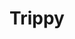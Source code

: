 ---
title: "Trippy"
layout: full-mixed-external
thumbnails:
  - url: "https://do9h9xpl264c0.cloudfront.net/objects/db4ece57af4df44d08c9ae104833e83697effb739ff9b692c91b1e832cb4a803"
  - url: "https://do9h9xpl264c0.cloudfront.net/objects/a1ecf383ca4bc6d42accb7c06c2ce578c1649cf401173d49903ae3bdf7eefe62"

media:
  - url: "https://do9h9xpl264c0.cloudfront.net/objects/db4ece57af4df44d08c9ae104833e83697effb739ff9b692c91b1e832cb4a803"
  - url: "https://do9h9xpl264c0.cloudfront.net/objects/a1ecf383ca4bc6d42accb7c06c2ce578c1649cf401173d49903ae3bdf7eefe62"
---
